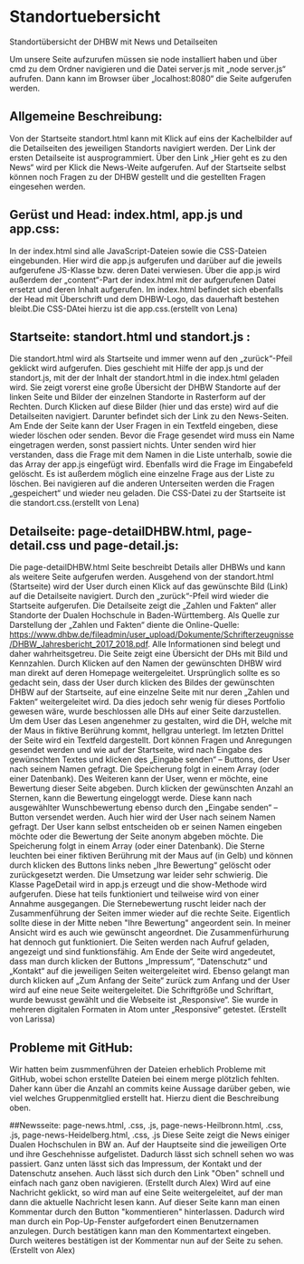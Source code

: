 # Standortuebersicht
Standortübersicht der DHBW mit News und Detailseiten

Um unsere Seite aufzurufen müssen sie node installiert haben und über cmd zu dem Ordner navigieren und die Datei server.js mit „node server.js“ aufrufen. Dann kann im Browser über „localhost:8080“ die Seite aufgerufen werden.

## Allgemeine Beschreibung:
Von der Startseite standort.html kann mit Klick auf eins der Kachelbilder auf die Detailseiten des jeweiligen Standorts navigiert werden. Der Link der ersten Detailseite ist ausprogrammiert. Über den Link „Hier geht es zu den News“ wird per Klick die News-Weite aufgerufen. Auf der Startseite selbst können noch Fragen zu der DHBW gestellt und die gestellten Fragen eingesehen werden.

## Gerüst und Head: index.html, app.js und app.css:
In der index.html sind alle JavaScript-Dateien sowie die CSS-Dateien eingebunden. Hier wird die app.js aufgerufen und darüber auf die jeweils aufgerufene JS-Klasse bzw. deren Datei verwiesen. Über die app.js wird außerdem der „content“-Part der index.html mit der aufgerufenen Datei ersetzt und deren Inhalt aufgerufen. Im index.html befindet sich ebenfalls der Head mit Überschrift und dem DHBW-Logo, das dauerhaft bestehen bleibt.Die CSS-DAtei hierzu ist die app.css.(erstellt von Lena)

## Startseite: standort.html und standort.js :
Die standort.html wird als Startseite und immer wenn auf den „zurück“-Pfeil geklickt wird aufgerufen. Dies geschieht mit Hilfe der app.js und der standort.js, mit der der Inhalt der standort.html in die index.html geladen wird. Sie zeigt vorerst eine große Übersicht der DHBW Standorte auf der linken Seite und Bilder der einzelnen Standorte in Rasterform auf der Rechten. Durch Klicken auf diese Bilder (hier und das erste) wird auf die Detailseiten navigiert. Darunter befindet sich der Link zu den News-Seiten. Am Ende der Seite kann der User Fragen in ein Textfeld eingeben, diese wieder löschen oder senden. Bevor die Frage gesendet wird muss ein Name eingetragen werden, sonst passiert nichts. Unter senden wird hier verstanden, dass die Frage mit dem Namen in die Liste unterhalb, sowie die das Array der app.js eingefügt wird. Ebenfalls wird die Frage im Eingabefeld gelöscht. Es ist außerdem möglich eine einzelne Frage aus der Liste zu löschen. Bei navigieren auf die anderen Unterseiten werden die Fragen „gespeichert“ und wieder neu geladen. Die CSS-Datei zu der Startseite ist die standort.css.(erstellt von Lena)

## Detailseite: page-detailDHBW.html, page-detail.css und page-detail.js: 
Die page-detailDHBW.html Seite beschreibt Details aller DHBWs und kann als weitere Seite aufgerufen werden. Ausgehend von der standort.html (Startseite) wird der User durch einen Klick auf das gewünschte Bild (Link) auf die Detailseite navigiert. Durch den „zurück“-Pfeil wird wieder die Startseite aufgerufen. 
Die Detailseite zeigt die „Zahlen und Fakten“ aller Standorte der Dualen Hochschule in Baden-Württemberg. Als Quelle zur Darstellung der „Zahlen und Fakten“ diente die Online-Quelle: https://www.dhbw.de/fileadmin/user_upload/Dokumente/Schrifterzeugnisse/DHBW_Jahresbericht_2017_2018.pdf. Alle Informationen sind belegt und daher wahrheitsgetreu. 
Die Seite zeigt eine Übersicht der DHs mit Bild und Kennzahlen. Durch Klicken auf den Namen der gewünschten DHBW wird man direkt auf deren Homepage weitergeleitet. Ursprünglich sollte es so gedacht sein, dass der User durch klicken des Bildes der gewünschten DHBW auf der Startseite, auf eine einzelne Seite mit nur deren „Zahlen und Fakten“ weitergeleitet wird. Da dies jedoch sehr wenig für dieses Portfolio gewesen wäre, wurde beschlossen alle DHs auf einer Seite darzustellen. 
Um dem User das Lesen angenehmer zu gestalten, wird die DH, welche mit der Maus in fiktive Berührung kommt, hellgrau unterlegt. 
Im letzten Drittel der Seite wird ein Textfeld dargestellt. Dort können Fragen und Anregungen gesendet werden und wie auf der Startseite, wird nach Eingabe des gewünschten Textes und klicken des „Eingabe senden“ – Buttons, der User nach seinem Namen gefragt. Die Speicherung folgt in einem Array (oder einer Datenbank).
Des Weiteren kann der User, wenn er möchte, eine Bewertung dieser Seite abgeben. Durch klicken der gewünschten Anzahl an Sternen, kann die Bewertung eingeloggt werde. Diese kann nach ausgewählter Wunschbewertung ebenso durch den „Eingabe senden“ – Button versendet werden. Auch hier wird der User nach seinem Namen gefragt. Der User kann selbst entscheiden ob er seinen Namen eingeben möchte oder die Bewertung der Seite anonym abgeben möchte. Die Speicherung folgt in einem Array (oder einer Datenbank). Die Sterne leuchten bei einer fiktiven Berührung mit der Maus auf (in Gelb) und können durch klicken des Buttons links neben „Ihre Bewertung“ gelöscht oder zurückgesetzt werden. 
Die Umsetzung war leider sehr schwierig. Die Klasse PageDetail wird in app.js erzeugt und die show-Methode wird aufgerufen. Diese hat teils funktioniert und teilweise wird von einer Annahme ausgegangen. Die Sternebewertung ruscht leider nach der Zusammenführung der Seiten immer wieder auf die rechte Seite. Eigentlich sollte diese in der Mitte neben "Ihre Bewertung" angeordent sein. In meiner Ansicht wird es auch wie gewünscht angeordnet. Die Zusammenfürhurung hat dennoch gut funktioniert. Die Seiten werden nach Aufruf geladen, angezeigt und sind funktionsfähig. 
Am Ende der Seite wird angedeutet, dass man durch klicken der Buttons „Impressum“, “Datenschutz“ und „Kontakt“ auf die jeweiligen Seiten weitergeleitet wird. Ebenso gelangt man durch klicken auf „Zum Anfang der Seite“ zurück zum Anfang und der User wird auf eine neue Seite weitergeleitet. 
Die Schriftgröße und Schriftart, wurde bewusst gewählt und die Webseite ist „Responsive“. Sie wurde in mehreren digitalen Formaten in Atom unter „Responsive“ getestet. 
(Erstellt von Larissa)

## Probleme mit GitHub:
Wir hatten beim zusmmenführen der Dateien erheblich Probleme mit GitHub, wobei schon erstellte Dateien bei einem merge plötzlich fehlten. Daher kann über die Anzahl an commits keine Aussage darüber geben, wie viel welches Gruppenmitglied erstellt hat. Hierzu dient die Beschreibung oben. 


##Newsseite: page-news.html, .css, .js, page-news-Heilbronn.html, .css, .js, page-news-Heidelberg.html, .css, .js
Diese Seite zeigt die News einiger Dualen Hochschulen in BW an. Auf der Hauptseite sind die jeweiligen Orte und ihre Geschehnisse aufgelistet. Dadurch lässt sich schnell sehen wo was passiert. Ganz unten lässt sich das Impressum, der Kontakt und der Datenschutz ansehen. Auch lässt sich durch den Link "Oben" schnell und einfach nach ganz oben navigieren. (Erstellt durch Alex)
Wird auf eine Nachricht geklickt, so wird man auf eine Seite weitergeleitet, auf der man dann die aktuelle Nachricht lesen kann. Auf dieser Seite kann man einen Kommentar durch den Button "kommentieren" hinterlassen. Dadurch wird man durch ein Pop-Up-Fenster aufgefordert einen Benutzernamen anzulegen. Durch bestätigen kann man den Kommentartext eingeben. Durch weiteres bestätigen ist der Kommentar nun auf der Seite zu sehen. (Erstellt von Alex)
